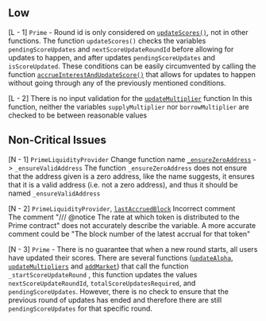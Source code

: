 
## Low

[L - 1] `Prime` - Round id is only considered on [`updateScores()`](https://github.com/code-423n4/2023-09-venus/blob/main/contracts/Tokens/Prime/Prime.sol#L200), not in other functions.
The function `updateScores()` checks the variables `pendingScoreUpdates` and `nextScoreUpdateRoundId` before allowing for updates to happen, and after updates `pendingScoreUpdates` and `isScoreUpdated`. These conditions can be easily circumvented by calling the function [`accrueInterestAndUpdateScore()`](https://github.com/code-423n4/2023-09-venus/blob/main/contracts/Tokens/Prime/Prime.sol#L389) that allows for updates to happen without going through any of the previously mentioned conditions.

[L - 2] There is no input validation for the [`updateMultiplier`](https://github.com/code-423n4/2023-09-venus/blob/b11d9ef9db8237678567e66759003138f2368d23/contracts/Tokens/Prime/Prime.sol#L263) function
In this function, neither the variables `supplyMultiplier` nor `borrowMultiplier` are checked to be between reasonable values


## Non-Critical Issues

[N - 1] `PrimeLiquidityProvider` Change function name [`_ensureZeroAddress`](https://github.com/code-423n4/2023-09-venus/blob/main/contracts/Tokens/Prime/PrimeLiquidityProvider.sol#L344) -> `_ensureValidAddress`
The function `_ensureZeroAddress` does not ensure that the address given is a zero address, like the name suggests, it ensures that it is a valid address (i.e. not a zero address), and thus it should be named `_ensureValidAddress`

[N - 2] `PrimeLiquidityProvider`, [`lastAccruedBlock`](https://github.com/code-423n4/2023-09-venus/blob/main/contracts/Tokens/Prime/PrimeLiquidityProvider.sol#L24)  Incorrect comment  
The comment "/// @notice The rate at which token is distributed to the Prime contract" does not accurately describe the variable. A more accurate comment could be "The block number of the latest accrual for that token"

[N - 3] `Prime` - There is no guarantee that when a new round starts, all users have updated their scores. 
There are several functions ([`updateAlpha`](https://github.com/code-423n4/2023-09-venus/blob/b11d9ef9db8237678567e66759003138f2368d23/contracts/Tokens/Prime/Prime.sol#L254),  [`updateMultipliers`](https://github.com/code-423n4/2023-09-venus/blob/b11d9ef9db8237678567e66759003138f2368d23/contracts/Tokens/Prime/Prime.sol#L279) and [`addMarket`](https://github.com/code-423n4/2023-09-venus/blob/b11d9ef9db8237678567e66759003138f2368d23/contracts/Tokens/Prime/Prime.sol#L304C9-L304C34)) that call the function `_startScoreUpdateRound` , this function updates the values `nextScoreUpdateRoundId`, `totalScoreUpdatesRequired`, and `pendingScoreUpdates`. However, there is no check to ensure that the previous round of updates has ended and therefore there are still `pendingScoreUpdates` for that specific round.